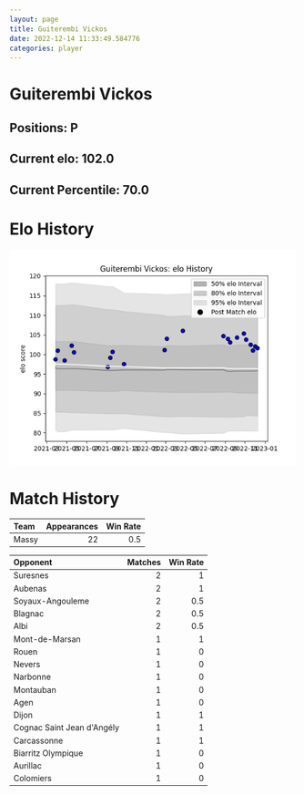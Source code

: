 ```yaml
---  
layout: page  
title: Guiterembi Vickos  
date: 2022-12-14 11:33:49.584776  
categories: player  
---
```

# Guiterembi Vickos

## Positions: P

## Current elo: 102.0

## Current Percentile: 70.0

# Elo History


![elo history](history_GuiterembiVickos.png)
# Match History


| Team   |   Appearances |   Win Rate |
|:-------|--------------:|-----------:|
| Massy  |            22 |        0.5 |

| Opponent                   |   Matches |   Win Rate |
|:---------------------------|----------:|-----------:|
| Suresnes                   |         2 |        1   |
| Aubenas                    |         2 |        1   |
| Soyaux-Angouleme           |         2 |        0.5 |
| Blagnac                    |         2 |        0.5 |
| Albi                       |         2 |        0.5 |
| Mont-de-Marsan             |         1 |        1   |
| Rouen                      |         1 |        0   |
| Nevers                     |         1 |        0   |
| Narbonne                   |         1 |        0   |
| Montauban                  |         1 |        0   |
| Agen                       |         1 |        0   |
| Dijon                      |         1 |        1   |
| Cognac Saint Jean d'Angély |         1 |        1   |
| Carcassonne                |         1 |        1   |
| Biarritz Olympique         |         1 |        0   |
| Aurillac                   |         1 |        0   |
| Colomiers                  |         1 |        0   |